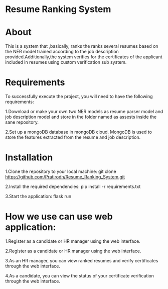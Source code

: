 # Resume Ranking System

# About 
This is a system that ,basically, ranks the ranks several resumes based on the NER model trained according to the job description provided.Additionally,the system verifies for the certificates of the applicant included in resumes using custom verification sub system.

# Requirements
To successfully execute the project, you will need to have the following requirements:


   1.Download or make your own two NER models as resume parser model and job description model and store in the folder named as assests inside the sane repository.
   
   
   2.Set up a mongoDB database in mongoDB cloud. MongoDB is used to store the features extracted from the resume and job description.

# Installation


1.Clone the repository to your local machine: git clone https://github.com/Pratirodh/Resume_Ranking_System.git


2.Install the required dependencies: pip install -r requirements.txt


3.Start the application: flask run


# How we use can use web application:


1.Register as a candidate or HR manager using the web interface.

2.Register as a candidate or HR manager using the web interface.

3.As an HR manager, you can view ranked resumes and verify certificates through the web interface.

4.As a candidate, you can view the status of your certificate verification through the web interface.




